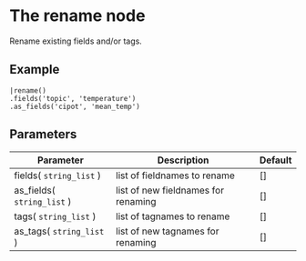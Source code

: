 The rename node
=====================

Rename existing fields and/or tags.

Example
-------
```dfs  
|rename()
.fields('topic', 'temperature') 
.as_fields('cipot', 'mean_temp')
```

Parameters
----------

Parameter     | Description | Default 
--------------|-------------|--------- 
fields( `string_list` )| list of fieldnames to rename | []
as_fields( `string_list` )| list of new fieldnames for renaming | []
tags( `string_list` )| list of tagnames to rename | []
as_tags( `string_list` )| list of new tagnames for renaming | []
